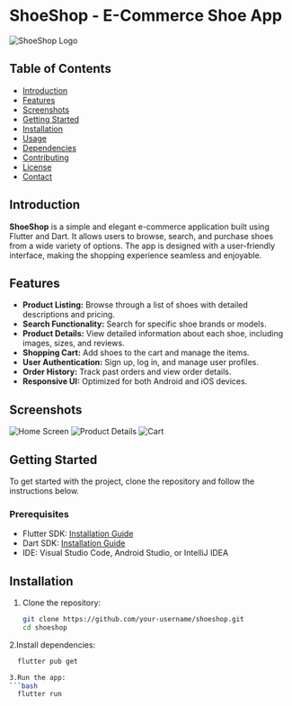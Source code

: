 # ShoeShop - E-Commerce Shoe App

![ShoeShop Logo](link-to-your-logo.png)

## Table of Contents

- [Introduction](#introduction)
- [Features](#features)
- [Screenshots](#screenshots)
- [Getting Started](#getting-started)
- [Installation](#installation)
- [Usage](#usage)
- [Dependencies](#dependencies)
- [Contributing](#contributing)
- [License](#license)
- [Contact](#contact)

## Introduction

**ShoeShop** is a simple and elegant e-commerce application built using Flutter and Dart. It allows users to browse, search, and purchase shoes from a wide variety of options. The app is designed with a user-friendly interface, making the shopping experience seamless and enjoyable.

## Features

- **Product Listing:** Browse through a list of shoes with detailed descriptions and pricing.
- **Search Functionality:** Search for specific shoe brands or models.
- **Product Details:** View detailed information about each shoe, including images, sizes, and reviews.
- **Shopping Cart:** Add shoes to the cart and manage the items.
- **User Authentication:** Sign up, log in, and manage user profiles.
- **Order History:** Track past orders and view order details.
- **Responsive UI:** Optimized for both Android and iOS devices.

## Screenshots

![Home Screen](link-to-home-screenshot.png)
![Product Details](link-to-product-details-screenshot.png)
![Cart](link-to-cart-screenshot.png)

## Getting Started

To get started with the project, clone the repository and follow the instructions below.

### Prerequisites

- Flutter SDK: [Installation Guide](https://flutter.dev/docs/get-started/install)
- Dart SDK: [Installation Guide](https://dart.dev/get-dart)
- IDE: Visual Studio Code, Android Studio, or IntelliJ IDEA

## Installation

1. Clone the repository:

   ```bash
   git clone https://github.com/your-username/shoeshop.git
   cd shoeshop
   
2.Install dependencies:
```bash
  flutter pub get

3.Run the app:
```bash
  flutter run
 
 
